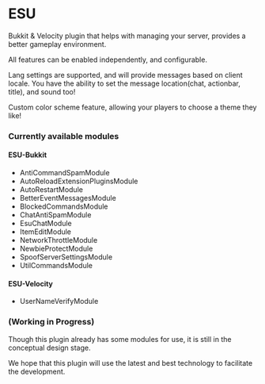 # ESU
Bukkit & Velocity plugin that helps with managing your server, provides a better gameplay environment.

All features can be enabled independently, and configurable.

Lang settings are supported, and will provide messages based on client locale.
You have the ability to set the message location(chat, actionbar, title), and sound too!

Custom color scheme feature, allowing your players to choose a theme they like!

### Currently available modules
#### ESU-Bukkit
- AntiCommandSpamModule
- AutoReloadExtensionPluginsModule
- AutoRestartModule
- BetterEventMessagesModule
- BlockedCommandsModule
- ChatAntiSpamModule
- EsuChatModule
- ItemEditModule
- NetworkThrottleModule
- NewbieProtectModule
- SpoofServerSettingsModule
- UtilCommandsModule

#### ESU-Velocity
- UserNameVerifyModule

### (Working in Progress)
Though this plugin already has some modules for use,
it is still in the conceptual design stage.

We hope that this plugin will use the latest and best technology
to facilitate the development.